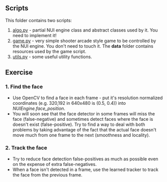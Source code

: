 ## Scripts
This folder contains two scripts:

1. [algo.py](algo.py) - partial NUI engine class and abstract classes used by it. You need to implement it!
2. [game.py](game.py) - very simple shooter arcade style game to be controlled by the NUI engine. You don't need to touch it. The **data** folder contains resources used by the game script.
3. [utils.py](utils.py) - some useful utility functions.

## Exercise
### 1. Find the face
* Use OpenCV to find a face in each frame - put it's resolution normalized coordinates (e.g. 320,192 in 640x480 is (0.5, 0.4)) into *NUIEngine.face_position*. 
* You will soon see that the face detector in some frames will miss the face (false-negative) and sometimes detect faces where the face is doesn't exist (false-positive). Try to find a way to deal with both problems by taking advantage of the fact that the actual face doesn't move much from one frame to the next (smoothness and locality).
### 2. Track the face
* Try to reduce face detection false-positives as much as possible even on the expense of extra false-negatives.
* When a face isn't detected in a frame, use the learned tracker to track the face from the previous frame.

 

